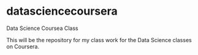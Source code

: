 # datasciencecoursera
Data Science Coursea Class

This will be the repository for my class work for the Data Science classes on Coursera.
